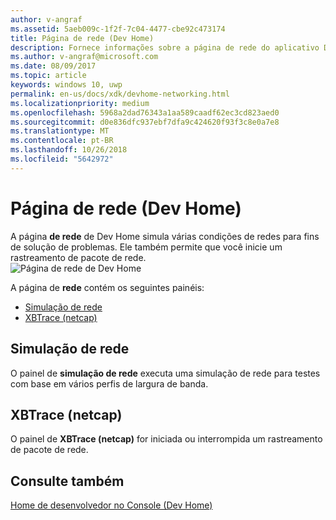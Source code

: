 ```yaml
---
author: v-angraf
ms.assetid: 5aeb009c-1f2f-7c04-4477-cbe92c473174
title: Página de rede (Dev Home)
description: Fornece informações sobre a página de rede do aplicativo Dev Home para o Xbox One.
ms.author: v-angraf@microsoft.com
ms.date: 08/09/2017
ms.topic: article
keywords: windows 10, uwp
permalink: en-us/docs/xdk/devhome-networking.html
ms.localizationpriority: medium
ms.openlocfilehash: 5968a2dad76343a1aa589caadf62ec3cd823aed0
ms.sourcegitcommit: d0e836dfc937ebf7dfa9c424620f93f3c8e0a7e8
ms.translationtype: MT
ms.contentlocale: pt-BR
ms.lasthandoff: 10/26/2018
ms.locfileid: "5642972"
---
```

# <a name="networking-page-dev-home"></a>Página de rede (Dev Home)
   
  
A página **de rede** de Dev Home simula várias condições de redes para fins de solução de problemas. Ele também permite que você inicie um rastreamento de pacote de rede.   
 ![Página de rede de Dev Home](images/devhome_networking.png)   
  
A página de **rede** contém os seguintes painéis:   
 
   *  [Simulação de rede](#ID4EEB)  
   *  [XBTrace (netcap)](#ID4EOB)  

 
<a id="ID4EEB"></a>

   

## <a name="network-simulation"></a>Simulação de rede  
   
  
O painel de **simulação de rede** executa uma simulação de rede para testes com base em vários perfis de largura de banda.   
  
<a id="ID4EOB"></a>

   

## <a name="xbtrace-netcap"></a>XBTrace (netcap)  
   
  
O painel de **XBTrace (netcap)** for iniciada ou interrompida um rastreamento de pacote de rede.   
  
<a id="ID4E2B"></a>

   

## <a name="see-also"></a>Consulte também  
 [Home de desenvolvedor no Console (Dev Home)](dev-home.md)

  
